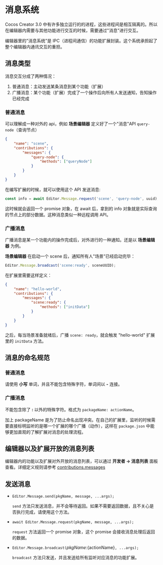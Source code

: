 # 消息系统

Cocos Creator 3.0 中有许多独立运行的的进程，这些进程间是相互隔离的。所以在编辑器内需要与其他功能进行交互的时候，需要通过"消息"进行交互。

编辑器里的"消息系统"是 IPC（进程间通信）的功能扩展封装。这个系统承担起了整个编辑器内通讯交互的重担。

## 消息类型

消息交互分成了两种情况：

1. 普通消息：主动发送某条消息到某个功能（扩展）
2. 广播消息：某个功能（扩展）完成了一个操作后向所有人发送通知，告知操作已经完成

### 普通消息

可以理解成一种对外的 api，例如 **场景编辑器** 定义好了一个"消息"API `query-node`（查询节点）

```json
{
    "name": "scene",
    "contributions": {
        "messages": {
            "query-node": {
                "methods": ["queryNode"]
            }
        }
    }
}
```

在编写扩展的时候，就可以使用这个 API 发送消息:

```javascript
const info = await Editor.Message.request('scene', 'query-node', uuid);
```

这时候就会返回一个 promise 对象，在 await 后，拿到的 info 对象就是实际查询的节点上的部分数据。这种消息类似一种远程调用 API。

### 广播消息

广播消息是某一个功能内的操作完成后，对外进行的一种通知。还是以 **场景编辑器** 为例。

**场景编辑器** 在启动一个 scene 后，通知所有人"场景"已经启动完毕：

```javascript
Editor.Message.broadcast('scene:ready', sceneUUID);
```

在扩展里需要这样定义：

```json
{
    "name": "hello-world",
    "contributions": {
        "messages": {
            "scene:ready": {
                "methods": ["initData"]
            }
        }
    }
}
```

之后，每当场景准备就绪后，广播 `scene: ready`，就会触发 "hello-world" 扩展里的 `initData` 方法。

## 消息的命名规范

### 普通消息

请使用 **小写** 单词，并且不能包含特殊字符，单词间以 **-** 连接。

### 广播消息

不能包含除了 **:** 以外的特殊字符。格式为 `packageName: actionName`。

加上 packageName 是为了防止命名出现冲突。在自己的扩展里，监听的时候需要直接标明监听的是哪一个扩展的哪个广播（动作），这样在 `package.json` 中能够更加直观的了解扩展对消息的处理流程。

## 编辑器以及扩展开放的消息列表

编辑器内的功能以及扩展对外开放的消息列表，可以通过 **开发者 -> 消息列表** 面板查看。详细定义规则请参考 [contributions.messages](./contributions-messages.md)

## 发送消息

- `Editor.Message.send(pkgName, message, ...args);`

  `send` 方法只发送消息，并不会等待返回。如果不需要返回数据，且不关心是否执行完成，请使用这个方法。

- `await Editor.Message.request(pkgName, message, ...args);`

  `request` 方法返回一个 promise 对象，这个 promise 会接收消息处理后返回的数据。

- `Editor.Message.broadcast(`${pkgName}:${actionName}`, ...args);`

  `broadcast` 方法只发送，并且发送给所有监听对应消息的功能扩展。
